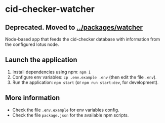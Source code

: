 # cid-checker-watcher

## Deprecated. Moved to [../packages/watcher](../packages/watcher)

Node-based app that feeds the cid-checker database with information from the configured lotus node.

## Launch the application

1. Install dependencies using npm: `npm i`
2. Configure env variables: `cp .env.example .env` (then edit the file `.env`).
3. Run the application: `npm start` (or `npm run start:dev`, for development).

## More information

- Check the file `.env.example` for env variables config.
- Check the file `package.json` for the available npm scripts.
